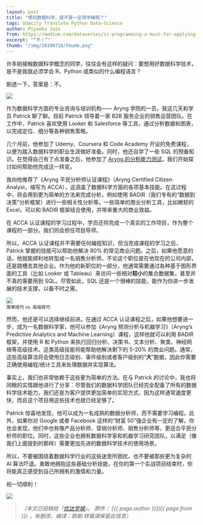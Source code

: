 ```yaml
---
layout: post
title: "想玩数据科学，是不是一定得学编程？"
tags: Udacity Translate Python Data-Science 
author: Piyanka Jain
from: https://medium.com/dataseries/is-programming-a-must-for-applying-data-science-87f4ea0dfc44
excerpt: "“不！”"
thumb: "/img/20190718/thumb.png"
---
```

许多刚接触数据科学概念的同学，往往会有这样的疑问：要想用好数据科学技术，是不是我就必须学会 R、Python 或类似的什么编程语言？

剧透一下，答案是：不。

<img src="{{site.cdn}}/img/20190718/001.jpg">

作为数据科学方面的专业咨询与培训机构—— Aryng 学院的一员，我这几天和学员 Patrick 聊了聊。目前 Patrick 领导着一家 B2B 服务企业的销售运营团队。在工作中，Patrick 喜欢使用 Looker 和 Salesforce 等工具，通过分析数据和图表，以完成定位、细分等各种销售策略。

几个月前，他参加了 Udemy、Coursera 和 Code Academy 开设的免费课程，以便为踏入数据科学的职业生涯做好准备。同时，他还自学了一些 SQL 的预备知识。在觉得自己有了点准备之后，他参加了 [Aryng 的分析能力测试](https://aryng.com/aryngs-analytical-aptitude-assessment/)，我们开始探讨如何帮助他完成这一转变。

我向他推荐了《Aryng 平民分析师认证课程》（Aryng Certified Citizen Analyst，缩写为 ACCA），这涵盖了数据科学方面的各项基本技能。在这过程中，将会用到更为简单的方法来完成分析，例如使用 BADIR（我们专有的“数据到决策”分析框架）进行一些相关性分析等。一些简单的商业分析工具，比如微软的 Excel，可以和 BADIR 框架结合使用，并带来重大的商业效益。

在 ACCA 认证课程的学习过程中，学员还将完成一个真实的工作项目，作为整个课程的一部分。我们则会担任项目导师。

所以，ACCA 认证课程并不需要任何编程知识，但当完成课程的学习之后，Patrick 掌握的技能可以帮助他解决 80% 的常见商业问题。之后，如果他愿意的话，他就能顺利地转型成一名销售分析师，不论这个职位是在他现在的公司内部，还是跳槽去其他企业。作为他的新职位的一部分，他通常需要通过各种基于图形界面的工具（比如 Looker 或 Tableau）来访问一些相对**较小**的集合数据集，甚至并不真的需要用到 SQL。尽管如此，SQL 还是一个很棒的技能，能作为你进一步发展的技术支撑，以备不时之需。

<img src="{{site.cdn}}/img/20190718/002.jpg"><br><small>
简单技巧 vs. 高级技巧</small>

然而，他还是可以选择继续前进。在通过 ACCA 认证课程之后，如果他想要进一步，成为一名数据科学家，他可以参加《Aryng 预测分析与机器学习》（Aryng’s Predictive Analytics and Machine Learning）课程，这样他就可以利用 BADIR 框架，并使用 R 和 Python 来执行回归分析、决策书、文本分析、聚类、神经网络等高级技术。这类高级技能将能帮助他解决剩下的 5-20% 的商业问题。通常，这些高级算法将会使用日志级别、事件级别或者客户级别的“**大**”数据，因此你需要正确使用编程/统计工具来处理数据并实现算法。

事实上，我们也非常依赖于这些更为简单的方法。在与 Patrick 的讨论中，我也将同眼的实情跟他进行了分享：尽管我们的数据科学团队已经完全配备了所有的数据科学技术能力，我们还是为客户提供更加简单的实现方式，因为这样通常速度更快，而且这个项目用这些技术也就已经足够了。

Patrick 惊喜地发现，他可以成为一名成熟的数据分析师，而不需要学习编程。此外，如果你对 Google 或者 Facebook 这样的“财富 50”强企业有一定的了解，你也会发现，他们中也有像产品分析师、营销分析师、销售分析师等，更适合平民分析师的职位。同时，这些企业也拥有数据科学家和机器学习研究团队，以满足（像我们上面提到的那样）需要更加先进的数据科学技术的使用场景。

所以，不要被围绕着数据科学行业的这些迷思所困扰，也不要被那些更为复杂的 AI 算法吓退。勇敢地拥抱这些基础分析技能，在你的第一个实战项目结束时，你将能真正感受到自己所拥有的激情和力量。

祝一切顺利！

<img src="{{site.cdn}}/img/20190718/003.png">

> _（本文已投稿给「[优达学城](https://cn.udacity.com)」。 原作： [{{ page.author }}]({{ page.from }}) ，有删改，编译：欧剃 转载请保留此信息）_